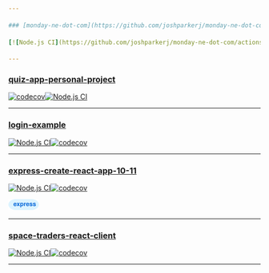 ```yaml
---

### [monday-ne-dot-com](https://github.com/joshparkerj/monday-ne-dot-com)

[![Node.js CI](https://github.com/joshparkerj/monday-ne-dot-com/actions/workflows/node.js.yml/badge.svg)](https://github.com/joshparkerj/monday-ne-dot-com/actions/workflows/node.js.yml)[![codecov](https://codecov.io/gh/joshparkerj/monday-ne-dot-com/branch/master/graph/badge.svg?token=77EIG4ZNCM)](https://codecov.io/gh/joshparkerj/monday-ne-dot-com)

---
```


### [quiz-app-personal-project](https://github.com/joshparkerj/quiz-app-personal-project)

[![codecov](https://codecov.io/gh/joshparkerj/quiz-app-personal-project/branch/master/graph/badge.svg?token=ONJ9XRJZ7B)](https://codecov.io/gh/joshparkerj/quiz-app-personal-project)[![Node.js CI](https://github.com/joshparkerj/quiz-app-personal-project/actions/workflows/node.js.yml/badge.svg)](https://github.com/joshparkerj/quiz-app-personal-project/actions/workflows/node.js.yml)

---

### [login-example](https://github.com/joshparkerj/login-example)

[![Node.js CI](https://github.com/joshparkerj/login-example/actions/workflows/node.js.yml/badge.svg)](https://github.com/joshparkerj/login-example/actions/workflows/node.js.yml)[![codecov](https://codecov.io/gh/joshparkerj/login-example/branch/master/graph/badge.svg?token=TZBJ4P52A9)](https://codecov.io/gh/joshparkerj/login-example)

---

### [express-create-react-app-10-11](https://github.com/joshparkerj/express-create-react-app-10-11)

[![Node.js CI](https://github.com/joshparkerj/express-create-react-app-10-11/actions/workflows/node.js.yml/badge.svg)](https://github.com/joshparkerj/express-create-react-app-10-11/actions/workflows/node.js.yml)[![codecov](https://codecov.io/gh/joshparkerj/express-create-react-app-10-11/branch/master/graph/badge.svg?token=G6CYINWGJ0)](https://codecov.io/gh/joshparkerj/express-create-react-app-10-11)

[<img src="assets/express-tag.svg" alt="express" height=22 width=61>](https://github.com/topics/express)

---

### [space-traders-react-client](https://github.com/joshparkerj/space-traders-react-client)

[![Node.js CI](https://github.com/joshparkerj/space-traders-react-client/actions/workflows/node.js.yml/badge.svg)](https://github.com/joshparkerj/space-traders-react-client/actions/workflows/node.js.yml)[![codecov](https://codecov.io/gh/joshparkerj/space-traders-react-client/branch/main/graph/badge.svg?token=OG306I3WXQ)](https://codecov.io/gh/joshparkerj/space-traders-react-client)

---
